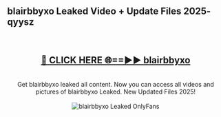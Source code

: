 <h2>blairbbyxo Leaked Video + Update Files 2025- qyysz</h2>
<br>
<div align="center">
<h2><a href="https://libra.edu.pl?blairbbyxo" rel="nofollow">🔴 CLICK HERE 🌐==►► blairbbyxo</a></h2>
<br>
Get blairbbyxo leaked all content. Now you can access all videos and pictures of blairbbyxo Leaked. New Updated Files 2025!
<br>
<br>
<a href="https://libra.edu.pl?blairbbyxo" rel="nofollow" data-target="animated-image.originalLink"><img src="https://i.ibb.co.com/WyWwxjT/player-gif2.gif" alt="blairbbyxo Leaked OnlyFans" style="max-width: 100%; display: inline-block;" data-target="animated-image.originalImage"></a>
</div>
<br>